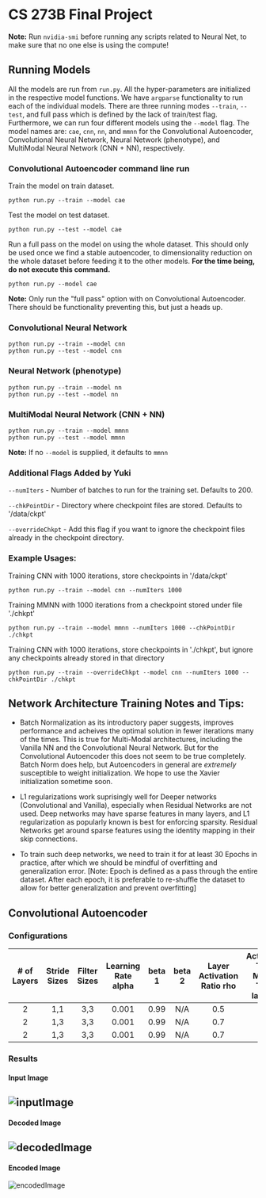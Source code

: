 # CS 273B Final Project

**Note:** Run `nvidia-smi` before running any scripts related to Neural Net, to make sure that no one else is using the compute!

## Running Models
All the models are run from `run.py`. All the hyper-parameters are initialized in the respective model functions. We have `argparse` functionality to run each of the individual models. There are three running modes `--train`, `--test`, and full pass which is defined by the lack of train/test flag. Furthermore, we can run four different models using the `--model` flag. The model names are: `cae`, `cnn`, `nn`, and `mmnn` for the Convolutional Autoencoder, Convolutional Neural Network, Neural Network (phenotype), and MultiModal Neural Network (CNN + NN), respectively.

### Convolutional Autoencoder command line run

Train the model on train dataset.
```
python run.py --train --model cae
```

Test the model on test dataset.
```
python run.py --test --model cae
```

Run a full pass on the model on using the whole dataset. This should only be used once we find a stable autoencoder, to dimensionality reduction on the whole dataset before feeding it to the other models. **For the time being, do not execute this command.**
```
python run.py --model cae
```

**Note:** Only run the "full pass" option with on Convolutional Autoencoder. There should be functionality preventing this, but just a heads up.

### Convolutional Neural Network

```
python run.py --train --model cnn
python run.py --test --model cnn
```

### Neural Network (phenotype)

```
python run.py --train --model nn
python run.py --test --model nn
```

### MultiModal Neural Network (CNN + NN)

```
python run.py --train --model mmnn
python run.py --test --model mmnn
```

**Note:** If no `--model` is supplied, it defaults to `mmnn`

### Additional Flags Added by Yuki

```--numIters``` - Number of batches to run for the training set. Defaults to 200.

```--chkPointDir``` - Directory where checkpoint files are stored. Defaults to '/data/ckpt'

```--overrideChkpt``` - Add this flag if you want to ignore the checkpoint files already in the checkpoint directory.

### Example Usages:

Training CNN with 1000 iterations, store checkpoints in '/data/ckpt'

	python run.py --train --model cnn --numIters 1000

Training MMNN with 1000 iterations from a checkpoint stored under file './chkpt'

	python run.py --train --model mmnn --numIters 1000 --chkPointDir ./chkpt

Training CNN with 1000 iterations, store checkpoints in './chkpt', but ignore any checkpoints already stored in that directory

	python run.py --train --overrideChkpt --model cnn --numIters 1000 --chkPointDir ./chkpt


## Network Architecture Training Notes and Tips:

- Batch Normalization as its introductory paper suggests, improves performance and acheives the optimal solution in fewer iterations many of
the times. This is true for Multi-Modal architectures, including the Vanilla NN and the Convolutional Neural Network. But for the
Convolutional Autoencoder this does not seem to be true completely. Batch Norm does help, but Autoencoders in general are *extremely*
susceptible to weight initialization. We hope to use the Xavier initialization sometime soon.

- L1 regularizations work suprisingly well for Deeper networks (Convolutional and Vanilla), especially when Residual Networks are not used.
Deep networks may have sparse features in many layers, and L1 regularization as popularly known is best for enforcing sparsity.
Residual Networks get around sparse features using the identity mapping in their skip connections.

- To train such deep networks, we need to train it for at least 30 Epochs in practice, after which we should be mindful of overfitting
and generalization error. [Note: Epoch is defined as a pass through the entire dataset. After each epoch, it is preferable to re-shuffle
the dataset to allow for better generalization and prevent overfitting]

## Convolutional Autoencoder

### Configurations

| \# of Layers  | Stride Sizes | Filter Sizes | Learning Rate alpha | beta 1 | beta 2 | Layer Activation Ratio rho | Activation Term Mixing Term lambda | Optimizer | Batch Norm |
|:-:|:-:|:-:|:-:|:-:|:-:|:-:|:-:|:-:|:-:|
| 2 | 1,1 | 3,3 | 0.001 | 0.99 | N/A | 0.5 | 0.6 | Rmsprop | No |
| 2 | 1,3 | 3,3 | 0.001 | 0.99 | N/A | 0.7 | 0.6 | Rmsprop | No |
| 2 | 1,3 | 3,3 | 0.001 | 0.99 | N/A | 0.7 | 0.6 | Rmsprop | Yes|

### Results
#### Input Image
![inputImage](images/inputImage.png?raw=true "Input Image")
----------------
#### Decoded Image
![decodedImage](images/decodedImage.png?raw=true "Decoded Image")
------------------
#### Encoded Image
![encodedImage](images/encodedImage.png?raw=true "Encoded Image")